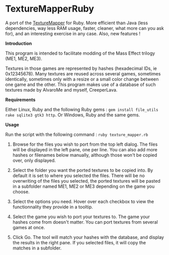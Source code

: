# TextureMapperRuby

A port of the [TextureMapper](https://github.com/CreeperLava/MassEffectTextureMapper) for Ruby. More efficient than Java (less dependencies, way less RAM usage, faster, cleaner, what more can you ask for), and an interesting exercise in any case. Also, new features !

**Introduction**

This program is intended to facilitate modding of the Mass Effect trilogy (ME1, ME2, ME3).

Textures in those games are represented by hashes (hexadecimal IDs, ie 0x12345678). Many textures are reused across several games, sometimes identically, sometimes only with a resize or a small color change between one game and the other. This program makes use of a database of such textures made by AlvaroMe and myself, CreeperLava.

**Requirements**

Either Linux, Ruby and the following Ruby gems : `gem install file_utils rake sqlite3 gtk3 http`.
Or Windows, Ruby and the same gems.

**Usage**

Run the script with the following command : `ruby texture_mapper.rb`

1. Browse for the files you wish to port from the top left dialog. The files will be displayed in the left pane, one per line. You can also add more hashes or filenames below manually, although those won't be copied over, only displayed.

2. Select the folder you want the ported textures to be copied into. By default it is set to where you selected the files. There will be no overwriting of the files you selected, the ported textures will be pasted in a subfolder named ME1, ME2 or ME3 depending on the game you choose.

4. Select the options you need. Hover over each checkbox to view the functionnality they provide in a tooltip.

5. Select the game you wish to port your textures to. The game your hashes come from doesn't matter. You can port textures from several games at once.

6. Click Go. The tool will match your hashes with the database, and display the results in the right pane. If you selected files, it will copy the matches in a subfolder.
